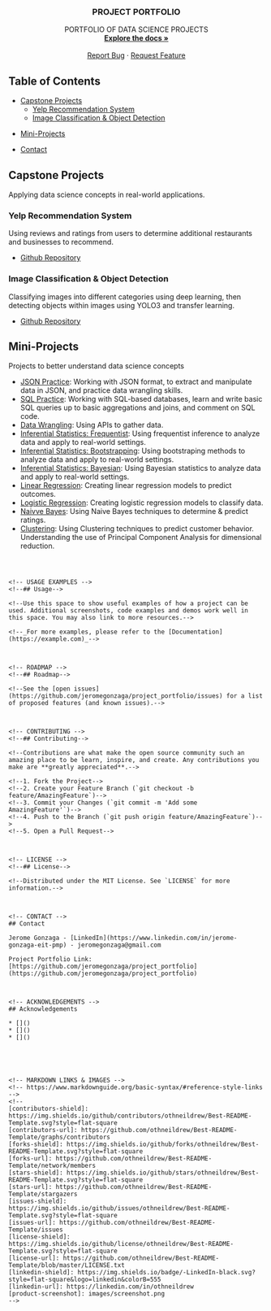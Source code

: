 <!--
*** Thanks for checking out this README Template. If you have a suggestion that would
*** make this better, please fork the project_portfolio and create a pull request or simply open
*** an issue with the tag "enhancement".
*** Thanks again! Now go create something AMAZING! :D
***
***
***
*** To avoid retyping too much info. Do a search and replace for the following:
*** jeromegonzaga, project_portfolio, twitter_handle, jeromegonzaga@gmail.com
-->





<!-- PROJECT SHIELDS -->
<!--
*** I'm using markdown "reference style" links for readability.
*** Reference links are enclosed in brackets [ ] instead of parentheses ( ).
*** See the bottom of this document for the declaration of the reference variables
*** for contributors-url, forks-url, etc. This is an optional, concise syntax you may use.
*** https://www.markdownguide.org/basic-syntax/#reference-style-links
-->
<!--
[![Contributors][contributors-shield]][contributors-url]
[![Forks][forks-shield]][forks-url]
[![Stargazers][stars-shield]][stars-url]
[![Issues][issues-shield]][issues-url]
[![MIT License][license-shield]][license-url]
[![LinkedIn][linkedin-shield]][linkedin-url]
-->



<!-- PROJECT LOGO -->
<br />
<p align="center">
<!--
  <a href="https://github.com/jeromegonzaga/project_portfolio">
    <img src="images/logo.png" alt="Logo" width="80" height="80">
  </a>
-->

  <h3 align="center">PROJECT PORTFOLIO</h3>

  <p align="center">
    PORTFOLIO OF DATA SCIENCE PROJECTS
    <br />
    <a href="https://github.com/jeromegonzaga/project_portfolio"><strong>Explore the docs »</strong></a>
    <br />
    <br />
<!--
    <a href="https://github.com/jeromegonzaga/project_portfolio">View Demo</a>
    ·
-->
    <a href="https://github.com/jeromegonzaga/project_portfolio/issues">Report Bug</a>
    ·
    <a href="https://github.com/jeromegonzaga/project_portfolio/issues">Request Feature</a>
  </p>
</p>



<!-- TABLE OF CONTENTS -->
## Table of Contents

* [Capstone Projects](#capstone-projects)
  * [Yelp Recommendation System](#yelp-recommendation-system)
  * [Image Classification & Object Detection](#image-classification-object-detection)
<!--  * [Built With](#built-with)-->
* [Mini-Projects](#mini-projects)
<!--
  * [Prerequisites](#prerequisites)
  * [Installation](#installation)
-->
<!--* [Usage](#usage)-->
<!--* [Roadmap](#roadmap)-->
<!--* [Contributing](#contributing)-->
<!--* [License](#license)-->
* [Contact](#contact)
<!--* [Acknowledgements](#acknowledgements)-->



<!-- CAPSTONE PROJECTS -->
## Capstone Projects 

Applying data science concepts in real-world applications.

### Yelp Recommendation System

Using reviews and ratings from users to determine additional restaurants and businesses to recommend.
* [Github Repository](https://github.com/jeromegonzaga/capstone_proj_1_final)

### Image Classification & Object Detection

Classifying images into different categories using deep learning, then detecting objects within images using YOLO3 and transfer learning.
* [Github Repository](https://github.com/jeromegonzaga/capstone_proj_2_milestone_report_2/blob/master/capstone_proj_2_image%20classification%20and%20object%20recognition.ipynb)

<!--### Built With-->

<!--
* []()
* []()
* []()
-->



<!-- MINI-PROJECTS -->
## Mini-Projects

Projects to better understand data science concepts

* [JSON Practice](https://github.com/jeromegonzaga/JSON_Based_Data_Exercise): Working with JSON format, to extract and manipulate data in JSON, and practice data wrangling skills.
* [SQL Practice](https://github.com/jeromegonzaga/SQL_practice): Working with SQL-based databases, learn and write basic SQL queries up to basic aggregations and joins, and comment on SQL code.
* [Data Wrangling](https://github.com/jeromegonzaga/API_data_wrangling): Using APIs to gather data.
* [Inferential Statistics: Frequentist](https://github.com/jeromegonzaga/Inferential-Statistics-Frequentist): Using frequentist inference to analyze data and apply to real-world settings.
* [Inferential Statistics: Bootstrapping](https://github.com/jeromegonzaga/Bootstrap_Inference_Mini-Project): Using bootstraping methods to analyze data and apply to real-world settings.
* [Inferential Statistics: Bayesian](https://github.com/jeromegonzaga/Bayesian_statistics): Using Bayesian statistics to analyze data and apply to real-world settings.
* [Linear Regression](https://github.com/jeromegonzaga/linear_regression): Creating linear regression models to predict outcomes.
* [Logistic Regression](https://github.com/jeromegonzaga/logistic-regression): Creating logistic regression models to classify data.
* [Naivve Bayes](https://github.com/jeromegonzaga/Naive-Bayes): Using Naive Bayes techniques to determine & predict ratings.
* [Clustering](https://github.com/jeromegonzaga/Clustering): Using Clustering techniques to predict customer behavior. Understanding the use of Principal Component Analysis for dimensional reduction.

<!--### Prerequisites-->

<!--
This is an example of how to list things you need to use the software and how to install them.
* npm
```sh
npm install npm@latest -g
```
-->

<!--### Installation-->
 
<!--
1. Clone the project_portfolio
```sh
git clone https://github.com/jeromegonzaga/project_portfolio.git
```
2. Install NPM packages
```sh
npm install
-->
```



<!-- USAGE EXAMPLES -->
<!--## Usage-->

<!--Use this space to show useful examples of how a project can be used. Additional screenshots, code examples and demos work well in this space. You may also link to more resources.-->

<!--_For more examples, please refer to the [Documentation](https://example.com)_-->



<!-- ROADMAP -->
<!--## Roadmap-->

<!--See the [open issues](https://github.com/jeromegonzaga/project_portfolio/issues) for a list of proposed features (and known issues).-->



<!-- CONTRIBUTING -->
<!--## Contributing-->

<!--Contributions are what make the open source community such an amazing place to be learn, inspire, and create. Any contributions you make are **greatly appreciated**.-->

<!--1. Fork the Project-->
<!--2. Create your Feature Branch (`git checkout -b feature/AmazingFeature`)-->
<!--3. Commit your Changes (`git commit -m 'Add some AmazingFeature'`)-->
<!--4. Push to the Branch (`git push origin feature/AmazingFeature`)-->
<!--5. Open a Pull Request-->



<!-- LICENSE -->
<!--## License-->

<!--Distributed under the MIT License. See `LICENSE` for more information.-->



<!-- CONTACT -->
## Contact

Jerome Gonzaga - [LinkedIn](https://www.linkedin.com/in/jerome-gonzaga-eit-pmp) - jeromegonzaga@gmail.com

Project Portfolio Link: [https://github.com/jeromegonzaga/project_portfolio](https://github.com/jeromegonzaga/project_portfolio)



<!-- ACKNOWLEDGEMENTS -->
## Acknowledgements

* []()
* []()
* []()





<!-- MARKDOWN LINKS & IMAGES -->
<!-- https://www.markdownguide.org/basic-syntax/#reference-style-links -->
<!--
[contributors-shield]: https://img.shields.io/github/contributors/othneildrew/Best-README-Template.svg?style=flat-square
[contributors-url]: https://github.com/othneildrew/Best-README-Template/graphs/contributors
[forks-shield]: https://img.shields.io/github/forks/othneildrew/Best-README-Template.svg?style=flat-square
[forks-url]: https://github.com/othneildrew/Best-README-Template/network/members
[stars-shield]: https://img.shields.io/github/stars/othneildrew/Best-README-Template.svg?style=flat-square
[stars-url]: https://github.com/othneildrew/Best-README-Template/stargazers
[issues-shield]: https://img.shields.io/github/issues/othneildrew/Best-README-Template.svg?style=flat-square
[issues-url]: https://github.com/othneildrew/Best-README-Template/issues
[license-shield]: https://img.shields.io/github/license/othneildrew/Best-README-Template.svg?style=flat-square
[license-url]: https://github.com/othneildrew/Best-README-Template/blob/master/LICENSE.txt
[linkedin-shield]: https://img.shields.io/badge/-LinkedIn-black.svg?style=flat-square&logo=linkedin&colorB=555
[linkedin-url]: https://linkedin.com/in/othneildrew
[product-screenshot]: images/screenshot.png
-->
